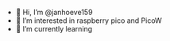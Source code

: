 - 👋 Hi, I’m @janhoeve159
- 👀 I’m interested in raspberry pico and PicoW
- 🌱 I’m currently learning
  

<!---
janhoeve159/janhoeve159 is a ✨ special ✨ repository because its `README.md` (this file) appears on your GitHub profile.
You can click the Preview link to take a look at your changes.
--->
